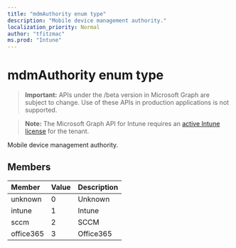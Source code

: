 ```yaml
---
title: "mdmAuthority enum type"
description: "Mobile device management authority."
localization_priority: Normal
author: "tfitzmac"
ms.prod: "Intune"
---
```


# mdmAuthority enum type

> **Important:** APIs under the /beta version in Microsoft Graph are subject to change. Use of these APIs in production applications is not supported.

> **Note:** The Microsoft Graph API for Intune requires an [active Intune license](https://go.microsoft.com/fwlink/?linkid=839381) for the tenant.

Mobile device management authority.

## Members
|Member|Value|Description|
|:---|:---|:---|
|unknown|0|Unknown|
|intune|1|Intune|
|sccm|2|SCCM|
|office365|3|Office365|




